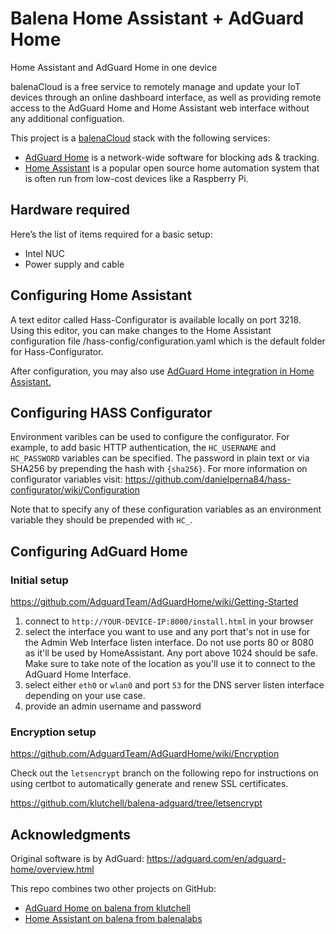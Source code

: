 # Balena Home Assistant + AdGuard Home
Home Assistant and AdGuard Home in one device

balenaCloud is a free service to remotely manage and update your IoT devices through an online dashboard interface, as well as providing remote access to the AdGuard Home and Home Assistant web interface without any additional configuation.

This project is a [balenaCloud](https://www.balena.io/cloud) stack with the following services:
- [AdGuard Home](https://adguard.com/en/adguard-home/overview.html) is a network-wide software for blocking ads & tracking.
- [Home Assistant](https://www.home-assistant.io/) is a popular open source home automation system that is often run from low-cost devices like a Raspberry Pi. 

## Hardware required
Here’s the list of items required for a basic setup:

* Intel NUC
* Power supply and cable

## Configuring Home Assistant
A text editor called Hass-Configurator is available locally on port 3218. Using this editor, you can make changes to the Home Assistant configuration file /hass-config/configuration.yaml which is the default folder for Hass-Configurator.

After configuration, you may also use [AdGuard Home integration in Home Assistant.](https://www.home-assistant.io/integrations/adguard/)

## Configuring HASS Configurator
Environment varibles can be used to configure the configurator. For example, to add basic HTTP authentication, the `HC_USERNAME` and `HC_PASSWORD` variables can be specified. The password in plain text or via SHA256 by prepending the hash with `{sha256}`. For more information on configurator variables visit: https://github.com/danielperna84/hass-configurator/wiki/Configuration

Note that to specify any of these configuration variables as an environment variable they should be prepended with `HC_`.

## Configuring AdGuard Home

### Initial setup

<https://github.com/AdguardTeam/AdGuardHome/wiki/Getting-Started>

1. connect to `http://YOUR-DEVICE-IP:8000/install.html` in your browser
2. select the interface you want to use and any port that's not in use for the Admin Web Interface listen interface. Do not use ports 80 or 8080 as it'll be used by HomeAssistant. Any port above 1024 should be safe. Make sure to take note of the location as you'll use it to connect to the AdGuard Home Interface.
3. select either `eth0` or `wlan0` and port `53` for the DNS server listen interface depending on your use case.
4. provide an admin username and password

### Encryption setup

<https://github.com/AdguardTeam/AdGuardHome/wiki/Encryption>

Check out the `letsencrypt` branch on the following repo for instructions on using
certbot to automatically generate and renew SSL certificates.

<https://github.com/klutchell/balena-adguard/tree/letsencrypt>

## Acknowledgments

Original software is by AdGuard: <https://adguard.com/en/adguard-home/overview.html>

This repo combines two other projects on GitHub:
* [AdGuard Home on balena from klutchell](https://github.com/klutchell/balena-adguard)
* [Home Assistant on balena from balenalabs](https://github.com/balenalabs-incubator/balena-homeassistant)
